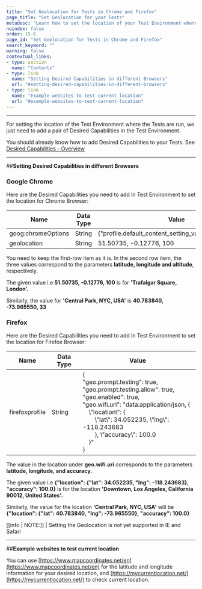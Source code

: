 ```yaml
---
title: "Set Geolocation for Tests in Chrome and Firefox"
page_title: "Set Geolocation for your Tests"
metadesc: "Learn how to set the location of your Test Environment where tests are run by using a pair of desired capabilities in Testsigma Application."
noindex: false
order: 15.6
page_id: "Set Geolocation for Tests in Chrome and Firefox"
search_keyword: ""
warning: false
contextual_links:
- type: section
  name: "Contents"
- type: link
  name: "Setting Desired Capabilities in different Browsers"
  url: "#setting-desired-capabilities-in-different-browsers"
- type: link
  name: "Example websites to test current location"
  url: "#example-websites-to-test-current-location"
---
```


---

For setting the location of the Test Environment where the Tests are run, we just need to add a pair of Desired Capabilities in the Test Environment.

You should already know how to add Desired Capabilities to your Tests. See [Desired Capabilities - Overview](https://testsigma.com/docs/desired-capabilities/overview/)

---
##**Setting Desired Capabilities in different Browsers**

### **Google Chrome**

Here are the Desired Capabilities you need to add in Test Environment to set the location for Chrome Browser:

|**Name**|**Data Type**|**Value**|
|---|---|---|
|goog:chromeOptions|String|{"profile.default\_content\_setting\_values.geolocation":1}|
|geolocation|String|51.50735, -0.12776, 100|

You need to keep the first-row item as it is. In the second row item, the three values correspond to the parameters **latitude, longitude and altitude**, respectively.

The given value i.e **51.50735, -0.12776, 100** is for **'Trafalgar Square, London'.**

Similarly, the value for **'Central Park, NYC, USA'** is **40.783840, -73.965550, 33**

### **Firefox**

Here are the Desired Capabilities you need to add in Test Environment to set the location for Firefox Browser:

|Name|Data Type|Value|
|---|---|---|
|firefoxprofile|String|{<br>"geo.prompt.testing": true,<br>"geo.prompt.testing.allow": true,<br>"geo.enabled": true,<br>"geo.wifi.uri": "data:application/json, {<br>&emsp;\\"location\\": {<br>&emsp;&emsp;\\"lat\\": 34.052235, \\"lng\\": -118.243683<br>&emsp;&emsp;}, \\"accuracy\\": 100.0<br>&emsp;}"<br>}|

The value in the location under **geo.wifi.uri** corresponds to the parameters **latitude, longitude, and accuracy.**

The given value i.e **{"location": {"lat": 34.052235, "lng": -118.243683}, "accuracy": 100.0}** is for the location **'Downtown, Los Angeles, California 90012, United States'.**

Similarly, the value for the location **'Central Park, NYC, USA'** will be **{"location": {"lat": 40.783840, "lng": -73.965550}, "accuracy": 100.0}**

[[info | NOTE:]]
| Setting the Geolocation is not yet supported in IE and Safari

---
##**Example websites to test current location**

You can use [https://www.mapcoordinates.net/en](https://www.mapcoordinates.net/en) for the latitude and longitude information for your desired location, and  [https://mycurrentlocation.net/](https://mycurrentlocation.net/) to check current location.

